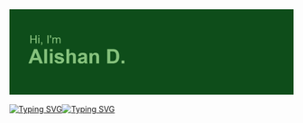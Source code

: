 <img src="header.png">

[![Typing SVG](https://readme-typing-svg.herokuapp.com?font=Poppins&pause=1000&color=71C17C&background=52000000&width=435&lines=Student+of+NOSU+(Vladikavkaz%2C+Russia))](https://git.io/typing-svg)[![Typing SVG](https://readme-typing-svg.herokuapp.com?font=Poppins&pause=1000&color=71C17C&background=52000000&width=435&lines=Student+of+NOSU+(Vladikavkaz%2C+Russia))](https://git.io/typing-svg)

<!--
**volkiring/volkiring** is a ✨ _special_ ✨ repository because its `README.md` (this file) appears on your GitHub profile.

Here are some ideas to get you started:

- 🔭 I’m currently working on ...
- 🌱 I’m currently learning ...
- 👯 I’m looking to collaborate on ...
- 🤔 I’m looking for help with ...
- 💬 Ask me about ...
- 📫 How to reach me: ...
- 😄 Pronouns: ...
- ⚡ Fun fact: ...
-->
